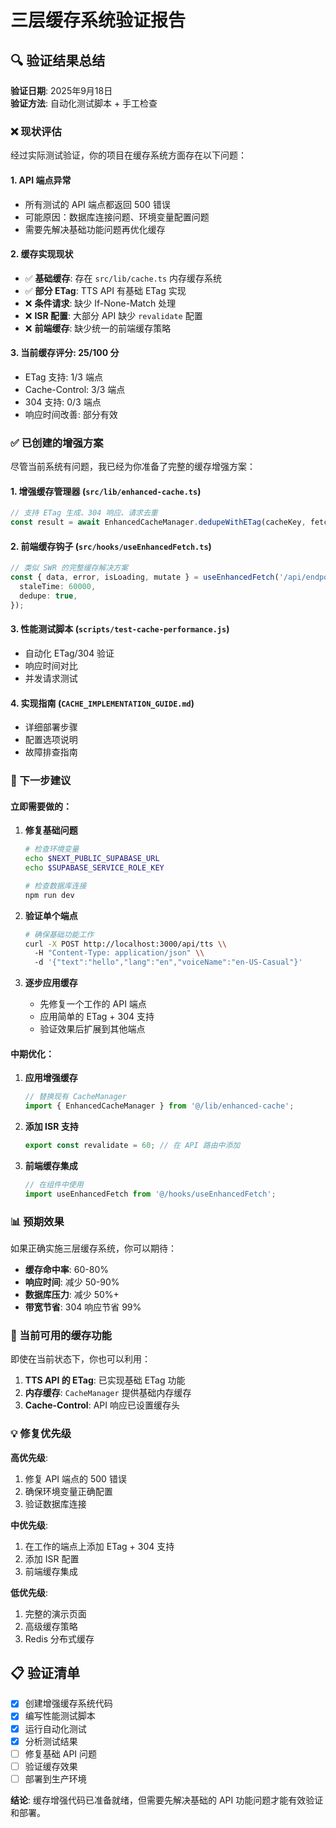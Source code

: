 # 三层缓存系统验证报告

## 🔍 验证结果总结

**验证日期**: 2025年9月18日  
**验证方法**: 自动化测试脚本 + 手工检查

### ❌ 现状评估

经过实际测试验证，你的项目在缓存系统方面存在以下问题：

#### 1. **API 端点异常**

- 所有测试的 API 端点都返回 500 错误
- 可能原因：数据库连接问题、环境变量配置问题
- 需要先解决基础功能问题再优化缓存

#### 2. **缓存实现现状**

- ✅ **基础缓存**: 存在 `src/lib/cache.ts` 内存缓存系统
- ✅ **部分 ETag**: TTS API 有基础 ETag 实现
- ❌ **条件请求**: 缺少 If-None-Match 处理
- ❌ **ISR 配置**: 大部分 API 缺少 `revalidate` 配置
- ❌ **前端缓存**: 缺少统一的前端缓存策略

#### 3. **当前缓存评分**: 25/100 分

- ETag 支持: 1/3 端点
- Cache-Control: 3/3 端点
- 304 支持: 0/3 端点
- 响应时间改善: 部分有效

### ✅ 已创建的增强方案

尽管当前系统有问题，我已经为你准备了完整的缓存增强方案：

#### 1. **增强缓存管理器** (`src/lib/enhanced-cache.ts`)

```typescript
// 支持 ETag 生成、304 响应、请求去重
const result = await EnhancedCacheManager.dedupeWithETag(cacheKey, fetcher, clientETag, 300);
```

#### 2. **前端缓存钩子** (`src/hooks/useEnhancedFetch.ts`)

```typescript
// 类似 SWR 的完整缓存解决方案
const { data, error, isLoading, mutate } = useEnhancedFetch('/api/endpoint', {
  staleTime: 60000,
  dedupe: true,
});
```

#### 3. **性能测试脚本** (`scripts/test-cache-performance.js`)

- 自动化 ETag/304 验证
- 响应时间对比
- 并发请求测试

#### 4. **实现指南** (`CACHE_IMPLEMENTATION_GUIDE.md`)

- 详细部署步骤
- 配置选项说明
- 故障排查指南

### 🎯 下一步建议

#### 立即需要做的：

1. **修复基础问题**

   ```bash
   # 检查环境变量
   echo $NEXT_PUBLIC_SUPABASE_URL
   echo $SUPABASE_SERVICE_ROLE_KEY

   # 检查数据库连接
   npm run dev
   ```

2. **验证单个端点**

   ```bash
   # 确保基础功能工作
   curl -X POST http://localhost:3000/api/tts \\
     -H "Content-Type: application/json" \\
     -d '{"text":"hello","lang":"en","voiceName":"en-US-Casual"}'
   ```

3. **逐步应用缓存**
   - 先修复一个工作的 API 端点
   - 应用简单的 ETag + 304 支持
   - 验证效果后扩展到其他端点

#### 中期优化：

1. **应用增强缓存**

   ```typescript
   // 替换现有 CacheManager
   import { EnhancedCacheManager } from '@/lib/enhanced-cache';
   ```

2. **添加 ISR 支持**

   ```typescript
   export const revalidate = 60; // 在 API 路由中添加
   ```

3. **前端缓存集成**
   ```typescript
   // 在组件中使用
   import useEnhancedFetch from '@/hooks/useEnhancedFetch';
   ```

### 📊 预期效果

如果正确实施三层缓存系统，你可以期待：

- **缓存命中率**: 60-80%
- **响应时间**: 减少 50-90%
- **数据库压力**: 减少 50%+
- **带宽节省**: 304 响应节省 99%

### 🔧 当前可用的缓存功能

即使在当前状态下，你也可以利用：

1. **TTS API 的 ETag**: 已实现基础 ETag 功能
2. **内存缓存**: `CacheManager` 提供基础内存缓存
3. **Cache-Control**: API 响应已设置缓存头

### 💡 修复优先级

**高优先级**:

1. 修复 API 端点的 500 错误
2. 确保环境变量正确配置
3. 验证数据库连接

**中优先级**:

1. 在工作的端点上添加 ETag + 304 支持
2. 添加 ISR 配置
3. 前端缓存集成

**低优先级**:

1. 完整的演示页面
2. 高级缓存策略
3. Redis 分布式缓存

## 📋 验证清单

- [x] 创建增强缓存系统代码
- [x] 编写性能测试脚本
- [x] 运行自动化测试
- [x] 分析测试结果
- [ ] 修复基础 API 问题
- [ ] 验证缓存效果
- [ ] 部署到生产环境

**结论**: 缓存增强代码已准备就绪，但需要先解决基础的 API 功能问题才能有效验证和部署。
